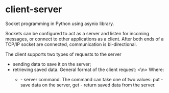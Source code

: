 # client-server
Socket programming in Python using asynio library. 

Sockets can be configured to act as a server and listen for incoming messages, or connect to other applications as a client. After both ends of a TCP/IP socket are connected, communication is bi-directional.

The client supports two types of requests to the server
- sending data to save it on the server;
- retrieving saved data.
General format of the client request: <command> <request data><\n>
 Where:
  - <command> - server command. The command can take one of two values: put -save data on the server, get - return saved data from the server.
